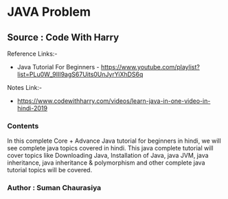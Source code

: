 # JAVA Problem

## Source : Code With Harry

Reference Links:-
 - Java Tutorial For Beginners - https://www.youtube.com/playlist?list=PLu0W_9lII9agS67Uits0UnJyrYiXhDS6q
 
 Notes Link:- 
  - https://www.codewithharry.com/videos/learn-java-in-one-video-in-hindi-2019

### Contents

In this complete Core + Advance Java tutorial for beginners in hindi, we will see complete java topics covered in hindi. This java complete tutorial will cover topics like Downloading Java, Installation of Java, java JVM, java inheritance, java inheritance & polymorphism and other complete java tutorial topics will be covered.


### Author : Suman Chaurasiya
